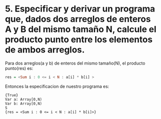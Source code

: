 
# 5. Especificar y derivar un programa que, dados dos arreglos de enteros A y B del mismo tamaño N, calcule el producto punto entre los elementos de ambos arreglos.

Para dos arreglos(a y b) de enteros del mismo tamaño(N), el producto punto(res) es: 

```haskell
res = <Sum i : 0 <= i < N : a[i] * b[i] >
```

Entonces la especificacion de nuestro programa es:

```
{True}
Var a: Array[0,N)
Var b: Array[0,N)
S
{res = <Sum i : 0 <= i < N : a[i] * b[i]>}
```
